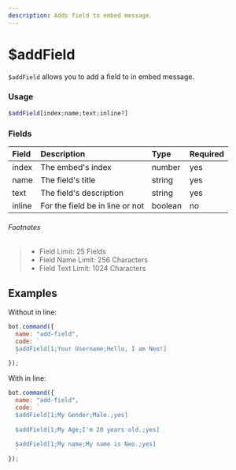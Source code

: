 ```yaml
---
description: Adds field to embed message.
---
```


# $addField

`$addField` allows you to add a field to in embed message.

### Usage

```php
$addField[index;name;text;inline?]
```

### Fields

| Field | Description | Type | Required |
| :--- | :--- | :--- | :--- |
| index | The embed's index | number | yes |
| name | The field's title | string | yes |
| text | The field's description | string | yes |
| inline | For the field be in line or not | boolean | no |

###### Footnotes

> * Field Limit: 25 Fields
> * Field Name Limit: 256 Characters
> * Field Text Limit: 1024 Characters

## Examples

Without in line:

```javascript
bot.command({
  name: "add-field",
  code: `
  $addField[1;Your Username;Hello, I am Neo!]
  `
});
```

With in line:

```javascript
bot.command({
  name: "add-field",
  code: `
  $addField[1;My Gender;Male.;yes]
  
  $addField[1;My Age;I'm 20 years old.;yes]
  
  $addField[1;My name;My name is Neo.;yes]
  `
});
```
